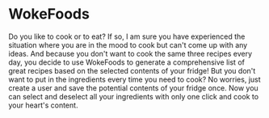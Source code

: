 # WokeFoods
Do you like to cook or to eat? If so, I am sure you have experienced the situation where you are in the mood to cook but can't come up with any ideas. And because you don't want to cook the same three recipes every day, you decide to use WokeFoods to generate a comprehensive list of great recipes based on the selected contents of your fridge! 
But you don't want to put in the ingredients every time you need to cook? No worries, just create a user and save the potential contents of your fridge once. Now you can select and deselect all your ingredients with only one click and cook to your heart's content.

